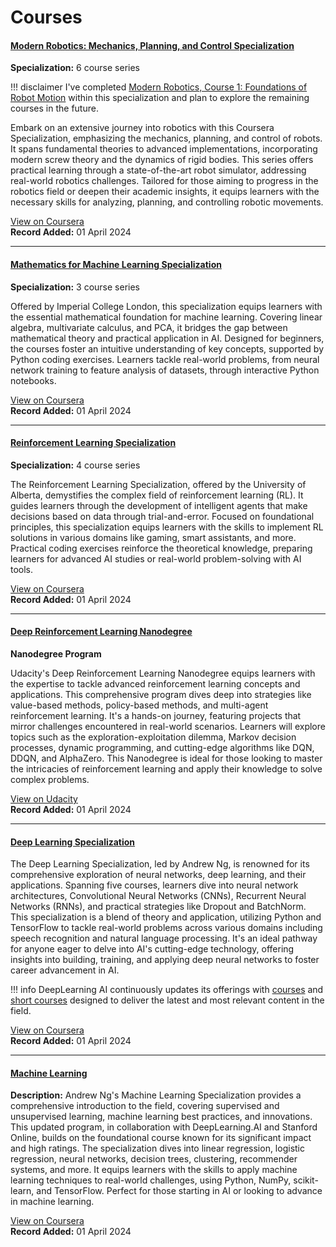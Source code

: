 # Courses

#### [Modern Robotics: Mechanics, Planning, and Control Specialization](https://www.coursera.org/specializations/modernrobotics)
**Specialization:** 6 course series

!!! disclaimer
    I've completed [Modern Robotics, Course 1: Foundations of Robot Motion](https://www.coursera.org/learn/modernrobotics-course1?specialization=modernrobotics) within this specialization and plan to explore the remaining courses in the future.

Embark on an extensive journey into robotics with this Coursera Specialization, emphasizing the mechanics, planning, and control of robots. It spans fundamental theories to advanced implementations, incorporating modern screw theory and the dynamics of rigid bodies. This series offers practical learning through a state-of-the-art robot simulator, addressing real-world robotics challenges. Tailored for those aiming to progress in the robotics field or deepen their academic insights, it equips learners with the necessary skills for analyzing, planning, and controlling robotic movements.

[View on Coursera](https://www.coursera.org/specializations/modernrobotics)  
**Record Added:** 01 April 2024

---
 
#### [Mathematics for Machine Learning Specialization](https://www.coursera.org/specializations/mathematics-machine-learning)
**Specialization:** 3 course series

Offered by Imperial College London, this specialization equips learners with the essential mathematical foundation for machine learning. Covering linear algebra, multivariate calculus, and PCA, it bridges the gap between mathematical theory and practical application in AI. Designed for beginners, the courses foster an intuitive understanding of key concepts, supported by Python coding exercises. Learners tackle real-world problems, from neural network training to feature analysis of datasets, through interactive Python notebooks.

[View on Coursera](https://www.coursera.org/specializations/mathematics-machine-learning)  
**Record Added:** 01 April 2024

---

#### [Reinforcement Learning Specialization](https://www.coursera.org/specializations/reinforcement-learning)
**Specialization:** 4 course series

The Reinforcement Learning Specialization, offered by the University of Alberta, demystifies the complex field of reinforcement learning (RL). It guides learners through the development of intelligent agents that make decisions based on data through trial-and-error. Focused on foundational principles, this specialization equips learners with the skills to implement RL solutions in various domains like gaming, smart assistants, and more. Practical coding exercises reinforce the theoretical knowledge, preparing learners for advanced AI studies or real-world problem-solving with AI tools.

[View on Coursera](https://www.coursera.org/specializations/reinforcement-learning)  
**Record Added:** 01 April 2024

---

#### [Deep Reinforcement Learning Nanodegree](https://www.udacity.com/course/deep-reinforcement-learning-nanodegree--nd893)
**Nanodegree Program**

Udacity's Deep Reinforcement Learning Nanodegree equips learners with the expertise to tackle advanced reinforcement learning concepts and applications. This comprehensive program dives deep into strategies like value-based methods, policy-based methods, and multi-agent reinforcement learning. It's a hands-on journey, featuring projects that mirror challenges encountered in real-world scenarios. Learners will explore topics such as the exploration-exploitation dilemma, Markov decision processes, dynamic programming, and cutting-edge algorithms like DQN, DDQN, and AlphaZero. This Nanodegree is ideal for those looking to master the intricacies of reinforcement learning and apply their knowledge to solve complex problems.

[View on Udacity](https://www.udacity.com/course/deep-reinforcement-learning-nanodegree--nd893)  
**Record Added:** 01 April 2024

---

#### [Deep Learning Specialization](https://www.coursera.org/specializations/deep-learning)

The Deep Learning Specialization, led by Andrew Ng, is renowned for its comprehensive exploration of neural networks, deep learning, and their applications. Spanning five courses, learners dive into neural network architectures, Convolutional Neural Networks (CNNs), Recurrent Neural Networks (RNNs), and practical strategies like Dropout and BatchNorm. This specialization is a blend of theory and application, utilizing Python and TensorFlow to tackle real-world problems across various domains including speech recognition and natural language processing. It's an ideal pathway for anyone eager to delve into AI's cutting-edge technology, offering insights into building, training, and applying deep neural networks to foster career advancement in AI.

!!! info
    DeepLearning AI continuously updates its offerings with [courses](https://www.deeplearning.ai/courses/) and [short courses](https://www.deeplearning.ai/short-courses/) designed to deliver the latest and most relevant content in the field.

[View on Coursera](https://www.coursera.org/specializations/deep-learning)  
**Record Added:** 01 April 2024

---

#### [Machine Learning](https://www.coursera.org/specializations/machine-learning-introduction)
**Description:** Andrew Ng's Machine Learning Specialization provides a comprehensive introduction to the field, covering supervised and unsupervised learning, machine learning best practices, and innovations. This updated program, in collaboration with DeepLearning.AI and Stanford Online, builds on the foundational course known for its significant impact and high ratings. The specialization dives into linear regression, logistic regression, neural networks, decision trees, clustering, recommender systems, and more. It equips learners with the skills to apply machine learning techniques to real-world challenges, using Python, NumPy, scikit-learn, and TensorFlow. Perfect for those starting in AI or looking to advance in machine learning.

[View on Coursera](https://www.coursera.org/specializations/machine-learning-introduction)  
**Record Added:** 01 April 2024
